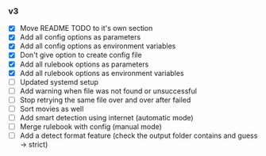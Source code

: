 ### v3 

- [x] Move README TODO to it's own section
- [x] Add all config options as parameters
- [x] Add all config options as environment variables
- [x] Don't give option to create config file
- [x] Add all rulebook options as parameters
- [x] Add all rulebook options as environment variables
- [ ] Updated systemd setup
- [ ] Add warning when file was not found or unsuccessful
- [ ] Stop retrying the same file over and over after failed
- [ ] Sort movies as well
- [ ] Add smart detection using internet (automatic mode)
- [ ] Merge rulebook with config (manual mode)
- [ ] Add a detect format feature (check the output folder contains and guess -> strict)